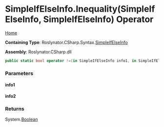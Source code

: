 <a name="_top"></a>

# SimpleIfElseInfo\.Inequality\(SimpleIfElseInfo, SimpleIfElseInfo\) Operator

[Home](../../../../../README.md#_top)

**Containing Type**: Roslynator\.CSharp\.Syntax\.[SimpleIfElseInfo](../README.md#_top)

**Assembly**: Roslynator\.CSharp\.dll

```csharp
public static bool operator !=(in SimpleIfElseInfo info1, in SimpleIfElseInfo info2)
```

### Parameters

#### info1

#### info2

### Returns

System\.[Boolean](https://docs.microsoft.com/en-us/dotnet/api/system.boolean)

